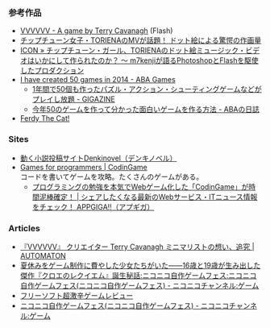 ### 参考作品

- [VVVVVV - A game by Terry Cavanagh](http://thelettervsixtim.es/) (Flash)
- [チップチューン女子・TORIENAのMVが話題！ ドット絵による驚愕の作画量](http://kai-you.net/article/7400)
- [ICON » チップチューン・ガール、TORIENAのドット絵ミュージック・ビデオはいかにして作られたのか？ 〜 m7kenjiが語るPhotoshopとFlashを駆使したプロダクション](http://icon.jp/archives/9078)
- [I have created 50 games in 2014 - ABA Games](http://www.asahi-net.or.jp/~cs8k-cyu/blog/2014/12/12/games-in-2014/)
    - [1年間で50個も作ったパズル・アクション・シューティングゲームなどがプレイし放題 - GIGAZINE](http://gigazine.net/news/20141225-50-aba-games/)
    - [今年50のゲームを作って分かった面白いゲームを作る方法 - ABAの日誌](http://d.hatena.ne.jp/ABA/20141223#p1)
- [Ferdy The Cat!](http://www.ferdythecat.com/)

### Sites

- [動く小説投稿サイトDenkinovel（デンキノベル）](http://denkinovel.com/)
- [Games for programmers | CodinGame](http://www.codingame.com/start)  
  コードを書いてゲームを攻略。たくさんのゲームがある。
    - [プログラミングの勉強を本気でWebゲーム化した「CodinGame」が時間泥棒確定！ | シェアしたくなる最新のWebサービス・ITニュース情報をチェック！ APPGIGA!!（アプギガ）](http://plus.appgiga.jp/masatolan/2014/10/03/53923/)

### Articles

- [『VVVVVV』 クリエイター Terry Cavanagh ミニマリストの想い、追究 | AUTOMATON](http://jp.automaton.am/articles/one-man-dev/creator-01-terry-cavanagh/)
- [夏休みをゲーム制作に費やした少女たちがいた――16歳と19歳が生み出した傑作『クロエのレクイエム』誕生秘話:ニコニコ自作ゲームフェス:ニコニコ自作ゲームフェス(ニコニコ自作ゲームフェス) - ニコニコチャンネル:ゲーム](http://ch.nicovideo.jp/indies-game/blomaga/ar611037)
- [フリーソフト超激辛ゲームレビュー](http://gekikarareview.com/)
- [ニコニコ自作ゲームフェス(ニコニコ自作ゲームフェス) - ニコニコチャンネル:ゲーム](http://ch.nicovideo.jp/indies-game)
